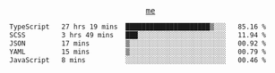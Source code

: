 <p align="center">
  <samp>
    <a href="https://yiwwhl.com">me</a>
  </samp>
</p>

<!--START_SECTION:waka-->

```txt
TypeScript   27 hrs 19 mins  █████████████████████▒░░░   85.16 %
SCSS         3 hrs 49 mins   ███░░░░░░░░░░░░░░░░░░░░░░   11.94 %
JSON         17 mins         ▒░░░░░░░░░░░░░░░░░░░░░░░░   00.92 %
YAML         15 mins         ▒░░░░░░░░░░░░░░░░░░░░░░░░   00.79 %
JavaScript   8 mins          ░░░░░░░░░░░░░░░░░░░░░░░░░   00.46 %
```

<!--END_SECTION:waka-->